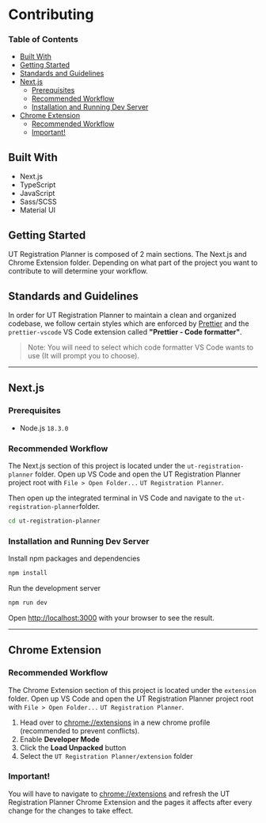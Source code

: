# Contributing

### Table of Contents
- [Built With](#built-with)
- [Getting Started](#getting-started)
- [Standards and Guidelines](standards-and-guidelines)
- [Next.js](#nextjs)
    - [Prerequisites](#prerequisites)
    - [Recommended Workflow](#recommended-workflow)
    - [Installation and Running Dev Server](#installation-and-running-dev-server)
- [Chrome Extension](#chrome-extension)
    - [Recommended Workflow](#recommended-workflow-1)
    - [Important!](#important)

## Built With
* Next.js
* TypeScript
* JavaScript
* Sass/SCSS
* Material UI

## Getting Started
UT Registration Planner is composed of 2 main sections. The Next.js and Chrome Extension folder.
Depending on what part of the project you want to contribute to will determine your workflow.

## Standards and Guidelines
In order for UT Registration Planner to maintain a clean and organized codebase, we follow certain styles which are enforced by [Prettier](https://prettier.io/docs/en/install.html) and the `prettier-vscode` VS Code extension called **"Prettier - Code formatter"**.

> Note: You will need to select which code formatter VS Code wants to use (It will prompt you to choose).

---

## Next.js

### Prerequisites
- Node.js `18.3.0`

### Recommended Workflow
The Next.js section of this project is located under the `ut-registration-planner` folder. Open up VS Code and open the UT Registration Planner project root with `File > Open Folder...` `UT Registration Planner`.

Then open up the integrated terminal in VS Code and navigate to the `ut-registration-planner`folder.
```bash
cd ut-registration-planner
```

### Installation and Running Dev Server
Install npm packages and dependencies
```bash
npm install
```
Run the development server
```bash
npm run dev
```
Open [http://localhost:3000](http://localhost:3000) with your browser to see the result.

---

## Chrome Extension

### Recommended Workflow
The Chrome Extension section of this project is located under the `extension` folder. Open up VS Code and open the UT Registration Planner project root with `File > Open Folder...` `UT Registration Planner`.

1. Head over to [chrome://extensions](chrome://extensions) in a new chrome profile (recommended to prevent conflicts).
2. Enable **Developer Mode**
3. Click the **Load Unpacked** button
4. Select the `UT Registration Planner/extension` folder

### Important!
You will have to navigate to [chrome://extensions](chrome://extensions) and refresh the UT Registration Planner Chrome Extension and the pages it affects after every change for the changes to take effect.